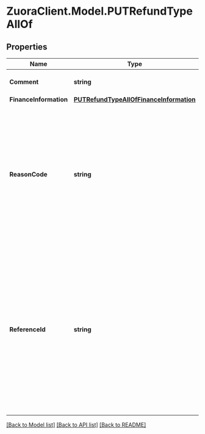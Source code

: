# ZuoraClient.Model.PUTRefundTypeAllOf

## Properties

Name | Type | Description | Notes
------------ | ------------- | ------------- | -------------
**Comment** | **string** | Comments about the refund.  | [optional] 
**FinanceInformation** | [**PUTRefundTypeAllOfFinanceInformation**](PUTRefundTypeAllOfFinanceInformation.md) |  | [optional] 
**ReasonCode** | **string** | A code identifying the reason for the transaction. The value must be an existing reason code or empty. If you do not specify a value, Zuora uses the default reason code.  | [optional] 
**ReferenceId** | **string** | The transaction ID returned by the payment gateway. Use this field to reconcile refunds between your gateway and Zuora Payments.  You can only update the reference ID for external refunds.  | [optional] 

[[Back to Model list]](../README.md#documentation-for-models) [[Back to API list]](../README.md#documentation-for-api-endpoints) [[Back to README]](../README.md)

